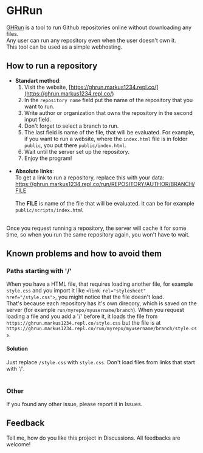 # GHRun
[GHRun](https://ghrun.markus1234.repl.co/) is a tool to run Github repositories online without downloading any files. <br>
Any user can run any repository even when the user doesn't own it. <br>
This tool can be used as a simple webhosting. 

## How to run a repository
 - **Standart method**: 
    1. Visit the website, [https://ghrun.markus1234.repl.co/](https://ghrun.markus1234.repl.co/)
    2. In the `repository name` field put the name of the repository that you want to run. 
    3. Write author or organization that owns the repository in the second input field. 
    4. Don't forget to select a branch to run. 
    5. The last field is name of the file, that will be evaluated. For example, if you want to run a website, where the `index.html` file is in folder `public`, you put there `public/index.html`. 
    6. Wait until the server set up the repository. 
    7. Enjoy the program! 
    <br>
 - **Absolute links**: <br>
    To get a link to run a repository, replace this with your data: <br>
    https://ghrun.markus1234.repl.co/run/REPOSITORY/AUTHOR/BRANCH/FILE<br>
    <br>
    The **FILE** is name of the file that will be evaluated. It can be for example `public/scripts/index.html`<br>
<br>
Once you request running a repository, the server will cache it for some time, so when you run the same repository again, you won't have to wait. 

## Known problems and how to avoid them
### Paths starting with '/'
When you have a HTML file, that requires loading another file, for example `style.css` and you import it like `<link rel="stylesheet" href="/style.css">`, you might notice that the file doesn't load. <br>
That's because each repository has it's own direcory, which is saved on the server (for example `run/myrepo/myusername/branch`). When you request loading a file and you add a '/' before it, it loads the file from `https://ghrun.markus1234.repl.co/style.css` but the file is at `https://ghrun.markus1234.repl.co/run/myrepo/myusername/branch/style.css`. <br>
#### Solution
Just replace `/style.css` with `style.css`. Don't load files from links that start with '/'. <br>
<br>
### Other
If you found any other issue, please report it in Issues. 

## Feedback
Tell me, how do you like this project in Discussions. 
All feedbacks are welcome! 
